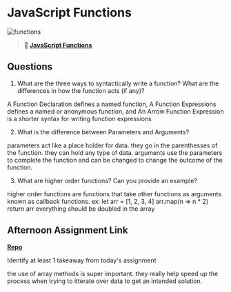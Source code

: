 # JavaScript Functions

![functions](https://bcw.blob.core.windows.net/public/img/function-anatomy.jpg)

> **📖 [JavaScript Functions](https://codeworksacademy.com/fs-student-guide/resources/wk2/02-Functions)**

## Questions

1. What are the three ways to syntactically write a function? What are the differences in how the function acts (if any)?

A Function Declaration defines a named function, A Function Expressions defines a named or anonymous function, and An Arrow Function Expression is a shorter syntax for writing function expressions

2. What is the difference between Parameters and Arguments?

parameters act like a place holder for data. they go in the parenthesses of the function. they can hold any type of data. arguments use the parameters to complete the function and can be changed to change the outcome of the function.

3. What are higher order functions? Can you provide an example?

higher order functions are functions that take other functions as arguments known as callback functions.
ex: let arr = [1, 2, 3, 4]
arr.map(n => n * 2)
return arr everything should be doubled in the array

## Afternoon Assignment Link

**[Repo](https://github.com/ScottBickish/witwics-2.git)**

Identify at least 1 takeaway from today's assignment

the use of array methods is super important. they really help speed up the process when trying to itterate over data to get an intended solution.
